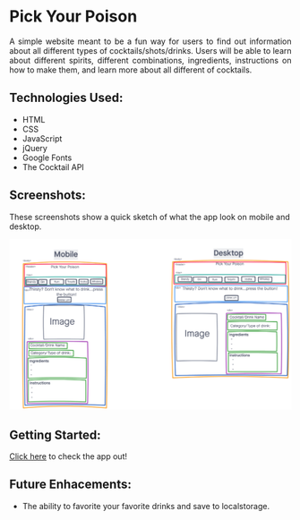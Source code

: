 # **Pick Your Poison**
<div style="text-align: justify"> A simple website meant to be a fun way for users to find out information about all different types of cocktails/shots/drinks. Users will be able to learn about different spirits, different combinations, ingredients, instructions on how to make them, and learn more about all different of cocktails.</div>

## Technologies Used:
- HTML
- CSS
- JavaScript
- jQuery
- Google Fonts
- The Cocktail API

## Screenshots:
These screenshots show a quick sketch of what the app look on mobile and desktop.

![Pick Your Poison wireframe](image/WireFrame.png)

## Getting Started:
[Click here](https://pick-your-poison1.vercel.app/) to check the app out!

## Future Enhacements:
- The ability to favorite your favorite drinks and save to localstorage.